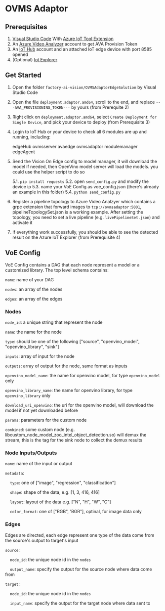 # OVMS Adaptor



## Prerequisites

1. [Visual Studio Code](https://code.visualstudio.com/) With [Azure IoT Tool Extension](https://marketplace.visualstudio.com/items?itemName=vsciot-vscode.azure-iot-tools)
2. An [Azure Video Analyzer](https://azure.microsoft.com/en-us/products/video-analyzer/) account to get AVA Provision Token
3. An [IoT Hub](https://azure.microsoft.com/en-us/services/iot-hub/) account and an attached IoT edge device with port 8585 opened
4. (Optional) [Iot Explorer](https://docs.microsoft.com/en-us/azure/iot-fundamentals/howto-use-iot-explorer)




## Get Started

1. Open the folder ```factory-ai-vision/OVMSAdaptorEdgeSolution``` by Visual Studio Code
2. Open the file ```deployment.adaptor.amd64```, scroll to the end, and replace ```---AVA_PROVISIONING_TOKEN---``` by yours (from Prerequite 2)
3. Right click on ```deployment.adaptor.amd64```, select ```Create Deployment for Single Device```, and pick your device to deploy (from Prerequisite 3)
4. Login to IoT Hub or your device to check all 6 modules are up and running, including:

	edgeHub
	ovmsserver
	avaedge
	ovmsadaptor
	modulemanager
	edgeAgent

5. Send the Vision On Edge config to model manager, it will download the model if needed, then OpenVino model server will load the models. you could use the helper script to do so

    5.1. ```pip install requests```
    5.2. open ```send_config.py``` and modify the device ip
    5.3. name your VoE Config as voe_config.json (there's already an example in this folder)
    5.4. ```python send_config.py```

6. Register a pipeline topology to Azure Video Analzyer which contains a grpc extension that forward images to ```tcp://ovmsadaptor:5001```, pipelineTopologySet.json is a working example. After setting the topology, you need to set a live pipeline (e.g. ```livePipelineSet.json```) and activate it

7. If everything work successfully, you should be able to see the detected result on the Azure IoT Explorer (from Prerequisite 4)




## VoE Config

VoE Config contains a DAG that each node represent a model or a customized library. The top level schema contains:

```name```: name of your DAG

```nodes```: an array of the nodes

```edges```: an array of the edges



### Nodes

```node_id```: a unique string that represent the node

```name```: the name for the node

```type```: should be one of the following ["source", "openvino_model", "openvino_library", "sink"]

```inputs```: array of input for the node

```outputs```: array of output for the node, same format as inputs

```openvino_model_name```: the name for openvino model, for type ```openvino_model``` only

```openvino_library_name```: the name for openvino library, for type ```openvino_library``` only

```download_uri_openvino```: the uri for the openvino model, will download the model if not yet downloaded before

```params```: parameters for the custom node

```combined```: some custom node (e.g. libcustom_node_model_zoo_intel_object_detection.so) will demux the stream, this is the tag for the sink node to collect the demux results




### Node Inputs/Outputs

```name```: name of the input or output

```metadata```:

&nbsp;&nbsp;&nbsp;&nbsp;```type```: one of ["image", "regression", "classification"]

&nbsp;&nbsp;&nbsp;&nbsp;```shape```: shape of the data, e.g. [1, 3, 416, 416]

&nbsp;&nbsp;&nbsp;&nbsp;```layout```: layout of the data e.g. ["N", "H", "W", "C"]

&nbsp;&nbsp;&nbsp;&nbsp;```color_format```: one of ["RGB", 'BGR"], optinal, for image data only




### Edges

Edges are directed, each edge represent one type of the data come from the source's output to target's input

```source```:

&nbsp;&nbsp;&nbsp;&nbsp;```node_id```: the unique node id in the `nodes`
    
&nbsp;&nbsp;&nbsp;&nbsp;```output_name```: specify the output for the source node where data come from

```target```:

&nbsp;&nbsp;&nbsp;&nbsp;```node_id```: the unique node id in the `nodes`
   
&nbsp;&nbsp;&nbsp;&nbsp;```input_name```: specify the output for the target node where data sent to




